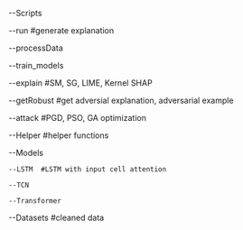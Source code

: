
--Scripts

  --run  #generate explanation
  
  --processData  
  
  --train_models 
  
  --explain  #SM, SG, LIME, Kernel SHAP
  
  --getRobust  #get adversial explanation, adversarial example
  
  --attack  #PGD, PSO, GA optimization
  
  --Helper  #helper functions

  --Models
  
    --LSTM  #LSTM with input cell attention
    
    --TCN
    
    --Transformer
  
--Datasets  #cleaned data
